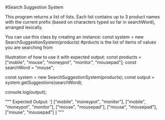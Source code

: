 #Search Suggestion System

This program returns a list of lists. Each list contains up to 3 product names with the current prefix (based on 
characters typed so far in searchWord), arranged lexically.

You can use this class by creating an instance: const system = new SearchSuggestionSystem(products) #prducts is the list of items of values you are searching from

Illustration of how to use it with expected output:
  const products = ["mobile", "mouse", "moneypot", "monitor", "mousepad"];
  const searchWord = "mouse";

  const system = new SearchSuggestionSystem(products);
  const output = system.getSuggestions(searchWord);

  console.log(output);

   """
   Expected Output:
'[
     ["mobile", "moneypot", "monitor"],
     ["mobile", "moneypot", "monitor"],
     ["mouse", "mousepad"],
     ["mouse", "mousepad"],
     ["mouse", "mousepad"]
   ]
"""
